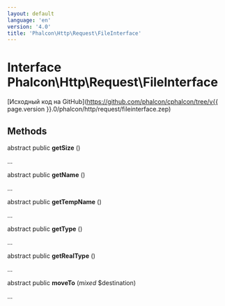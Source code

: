 ```yaml
---
layout: default
language: 'en'
version: '4.0'
title: 'Phalcon\Http\Request\FileInterface'
---
```


# Interface **Phalcon\Http\Request\FileInterface**

[Исходный код на GitHub](https://github.com/phalcon/cphalcon/tree/v{{ page.version }}.0/phalcon/http/request/fileinterface.zep)

## Methods

abstract public **getSize** ()

...

abstract public **getName** ()

...

abstract public **getTempName** ()

...

abstract public **getType** ()

...

abstract public **getRealType** ()

...

abstract public **moveTo** (*mixed* $destination)

...